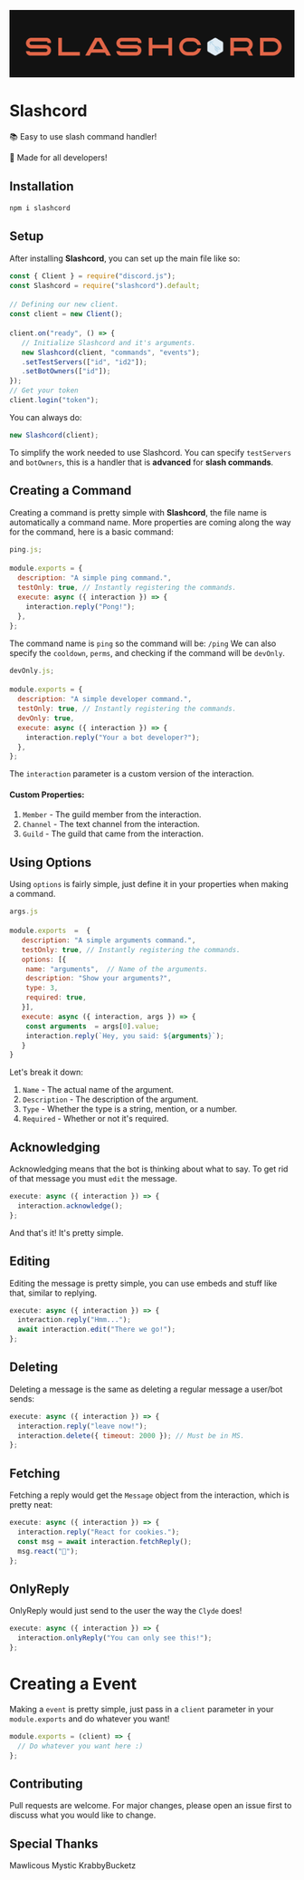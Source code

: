 ![Logo](./src/utilities/extras/slashcord.png)

# Slashcord

📚 Easy to use slash command handler!

📌 Made for all developers!

## Installation

```bash
npm i slashcord
```

## Setup

After installing **Slashcord**, you can set up the main file like so:

```js
const { Client } = require("discord.js");
const Slashcord = require("slashcord").default;

// Defining our new client.
const client = new Client();

client.on("ready", () => {
   // Initialize Slashcord and it's arguments.
   new Slashcord(client, "commands", "events");
   .setTestServers(["id", "id2"]);
   .setBotOwners(["id"]);
});
// Get your token
client.login("token");
```

You can always do:

```js
new Slashcord(client);
```

To simplify the work needed to use Slashcord.
You can specify `testServers` and `botOwners`, this is a handler that is **advanced** for **slash commands**.

## Creating a Command

Creating a command is pretty simple with **Slashcord**, the file name is automatically a command name. More properties are coming along the way for the command, here is a basic command:

```js
ping.js;

module.exports = {
  description: "A simple ping command.",
  testOnly: true, // Instantly registering the commands.
  execute: async ({ interaction }) => {
    interaction.reply("Pong!");
  },
};
```

The command name is `ping` so the command will be: `/ping`
We can also specify the `cooldown`, `perms`, and checking if the command will be `devOnly`.

```js
devOnly.js;

module.exports = {
  description: "A simple developer command.",
  testOnly: true, // Instantly registering the commands.
  devOnly: true,
  execute: async ({ interaction }) => {
    interaction.reply("Your a bot developer?");
  },
};
```

The `interaction` parameter is a custom version of the interaction.

#### Custom Properties:

1. `Member` - The guild member from the interaction.
2. `Channel` - The text channel from the interaction.
3. `Guild` - The guild that came from the interaction.

## Using Options

Using `options` is fairly simple, just define it in your properties when making a command.

```js
args.js

module.exports  =  {
   description: "A simple arguments command.",
   testOnly: true, // Instantly registering the commands.
   options: [{
	name: "arguments",  // Name of the arguments.
	description: "Show your arguments?",
	type: 3,
	required: true,
   }],
   execute: async ({ interaction, args }) => {
	const arguments  = args[0].value;
	interaction.reply(`Hey, you said: ${arguments}`);
   }
}
```

Let's break it down:

1. `Name` - The actual name of the argument.
2. `Description` - The description of the argument.
3. `Type` - Whether the type is a string, mention, or a number.
4. `Required` - Whether or not it's required.

## Acknowledging

Acknowledging means that the bot is thinking about what to say.
To get rid of that message you must `edit` the message.

```js
execute: async ({ interaction }) => {
  interaction.acknowledge();
};
```

And that's it! It's pretty simple.

## Editing

Editing the message is pretty simple, you can use embeds and stuff like that, similar to replying.

```js
execute: async ({ interaction }) => {
  interaction.reply("Hmm...");
  await interaction.edit("There we go!");
};
```

## Deleting

Deleting a message is the same as deleting a regular message a user/bot sends:

```js
execute: async ({ interaction }) => {
  interaction.reply("leave now!");
  interaction.delete({ timeout: 2000 }); // Must be in MS.
};
```

## Fetching

Fetching a reply would get the `Message` object from the interaction, which is pretty neat:

```js
execute: async ({ interaction }) => {
  interaction.reply("React for cookies.");
  const msg = await interaction.fetchReply();
  msg.react("🍪");
};
```

## OnlyReply

OnlyReply would just send to the user the way the `Clyde` does!

```js
execute: async ({ interaction }) => {
  interaction.onlyReply("You can only see this!");
};
```

# Creating a Event

Making a `event` is pretty simple, just pass in a `client` parameter in your `module.exports` and do whatever you want!

```js
module.exports = (client) => {
  // Do whatever you want here :)
};
```

## Contributing

Pull requests are welcome. For major changes, please open an issue first to discuss what you would like to change.

## Special Thanks

Mawlicous
Mystic
KrabbyBucketz
